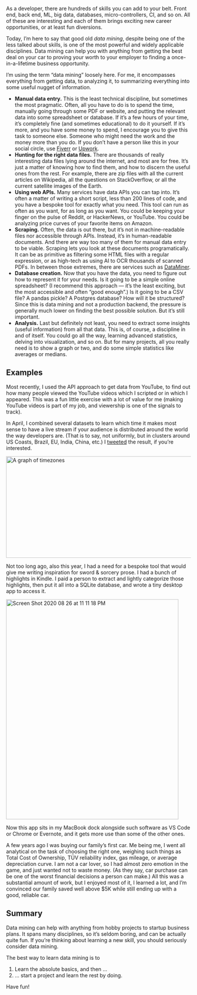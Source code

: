 As a developer, there are hundreds of skills you can add to your belt.
Front end, back end, ML, big data, databases, micro-controllers, CI, and
so on. All of these are interesting and each of them brings exciting new
career opportunities, or at least fun diversions.

Today, I’m here to say that good old *data mining*, despite being one of
the less talked about skills, is one of the most powerful and widely
applicable disciplines. Data mining can help you with anything from
getting the best deal on your car to proving your worth to your employer
to finding a once-in-a-lifetime business opportunity.

I’m using the term “data mining” loosely here. For me, it encompasses
everything from getting data, to analyzing it, to summarizing everything
into some useful nugget of information.

-   **Manual data entry.** This is the least technical discipline, but
    sometimes the most pragmatic. Often, all you have to do is to spend
    the time, manually going through some PDF or website, and putting
    the relevant data into some spreadsheet or database. If it’s a few
    hours of your time, it’s completely fine (and sometimes educational)
    to do it yourself. If it’s more, and you have some money to spend, I
    encourage you to give this task to someone else. Someone who might
    need the work and the money more than you do. If you don’t have a
    person like this in your social circle, use
    [Fiverr](https://www.fiverr.com/categories/business/data-entry) or
    [Upwork](https://www.upwork.com/hire/data-entry-specialists/).
-   **Hunting for the right data files.** There are thousands of really
    interesting data files lying around the internet, and most are for
    free. It’s just a matter of knowing how to find them, and how to
    discern the useful ones from the rest. For example, there are zip
    files with all the current articles on Wikipedia, all the questions
    on StackOverflow, or all the current satellite images of the Earth.
-   **Using web APIs.** Many services have data APIs you can tap into.
    It’s often a matter of writing a short script, less than 200 lines
    of code, and you have a bespoke tool for exactly what you need. This
    tool can run as often as you want, for as long as you want. You
    could be keeping your finger on the pulse of Reddit, or HackerNews,
    or YouTube. You could be analyzing price curves of your favorite
    items on Amazon.
-   **Scraping.** Often, the data is out there, but it’s not in
    machine-readable files nor accessible through APIs. Instead, it’s in
    human-readable documents. And there are way too many of them for
    manual data entry to be viable. Scraping lets you look at these
    documents programatically. It can be as primitive as filtering some
    HTML files with a regular expression, or as high-tech as using AI to
    OCR thousands of scanned PDFs. In between those extremes, there are
    services such as [DataMiner](https://data-miner.io/).
-   **Database creation.** Now that you have the data, you need to
    figure out how to represent it for your needs. Is it going to be a
    simple online spreadsheet? (I recommend this approach — it’s the
    least exciting, but the most accessible and often “good enough”.) Is
    it going to be a CSV file? A pandas pickle? A Postgres database? How
    will it be structured? Since this is data mining and not a
    production backend, the pressure is generally much lower on finding
    the best possible solution. But it’s still important.
-   **Analysis.** Last but definitely not least, you need to extract
    some insights (useful information) from all that data. This is, of
    course, a discipline in and of itself. You could go all the way,
    learning advanced statistics, delving into visualization, and so on.
    But for many projects, all you really need is to show a graph or
    two, and do some simple statistics like averages or medians.

Examples
--------

Most recently, I used the API approach to get data from YouTube, to find
out how many people viewed the YouTube videos which I scripted or in
which I appeared. This was a fun little exercise with a lot of value for
me (making YouTube videos is part of my job, and viewership is one of
the signals to track).

In April, I combined several datasets to learn which time it makes most
sense to have a live stream if your audience is distributed around the
world the way developers are. (That is to say, not uniformly, but in
clusters around US Coasts, Brazil, EU, India, China, etc.) I
[tweeted](https://twitter.com/filiphracek/status/1255743296288157696)
the result, if you’re interested.

<img src="https://selfimproving.dev/wp-content/uploads/2020/08/EW1I22dUYAAK8LN.png" title="EW1I22dUYAAK8LN.png" width="599" height="277" alt="A graph of timezones" />

Not too long ago, also this year, I had a need for a bespoke tool that
would give me writing inspiration for sword & sorcery prose. I had a
bunch of highlights in Kindle. I paid a person to extract and lightly
categorize those highlights, then put it all into a SQLite database, and
wrote a tiny desktop app to access it.

<img src="https://selfimproving.dev/wp-content/uploads/2020/08/Screenshot-of-the-bespoke-app.png" title="Screenshot of the bespoke app.png" width="470" height="600" alt="Screen Shot 2020 08 26 at 11 11 18 PM" />

Now this app sits in my MacBook dock alongside such software as VS Code
or Chrome or Evernote, and it gets more use than some of the other ones.

A few years ago I was buying our family’s first car. Me being me, I went
all analytical on the task of choosing the right one, weighing such
things as Total Cost of Ownership, TÜV reliability index, gas mileage,
or average depreciation curve. I am not a car lover, so I had almost
zero emotion in the game, and just wanted not to waste money. (As they
say, car purchase can be one of the worst financial decisions a person
can make.) All this was a substantial amount of work, but I enjoyed most
of it, I learned a lot, and I’m convinced our family saved well above
$5K while still ending up with a good, reliable car.

Summary
-------

Data mining can help with anything from hobby projects to startup
business plans. It spans many disciplines, so it’s seldom boring, and
can be actually quite fun. If you’re thinking about learning a new
skill, you should seriously consider data mining.

The best way to learn data mining is to

1.  Learn the absolute basics, and then …
2.  … start a project and learn the rest by doing.

Have fun!
